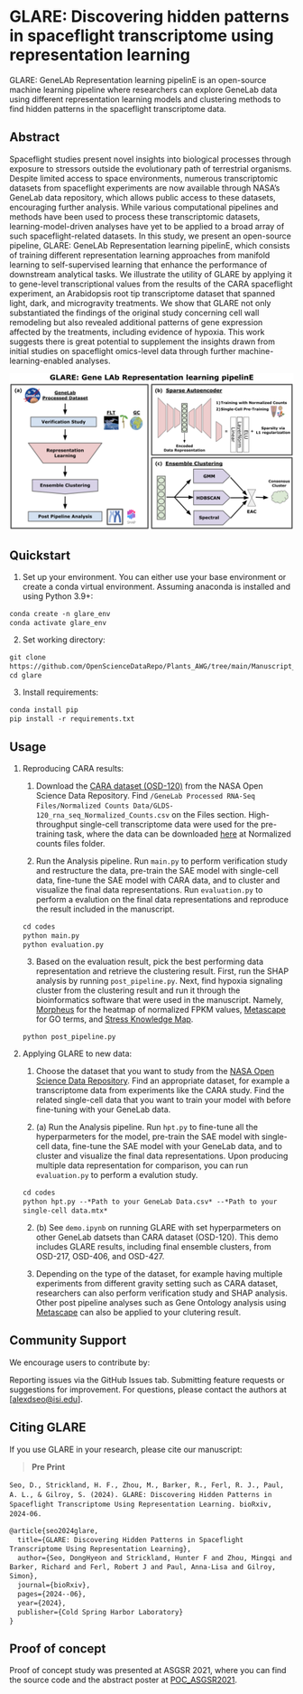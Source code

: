 # GLARE: Discovering hidden patterns in spaceflight transcriptome using representation learning

GLARE: GeneLAb Representation learning pipelinE is an open-source machine learning pipeline where researchers can explore GeneLab data using different representation learning models and clustering methods to find hidden patterns in the spaceflight transcriptome data.

## Abstract

Spaceflight studies present novel insights into biological processes through exposure to stressors outside the evolutionary path of terrestrial organisms. Despite limited access to space environments, numerous transcriptomic datasets from spaceflight experiments are now available through NASA’s GeneLab data repository, which allows public access to these datasets, encouraging further analysis. While various computational pipelines and methods have been used to process these transcriptomic datasets, learning-model-driven analyses have yet to be applied to a broad array of such spaceflight-related datasets. In this study, we present an open-source pipeline, GLARE: GeneLAb Representation learning pipelinE, which consists of training different representation learning approaches from manifold learning to self-supervised learning that enhance the performance of downstream analytical tasks. We illustrate the utility of GLARE by applying it to gene-level transcriptional values from the results of the CARA spaceflight experiment, an Arabidopsis root tip transcriptome dataset that spanned light, dark, and microgravity treatments. We show that GLARE not only substantiated the findings of the original study concerning cell wall remodeling but also revealed additional patterns of gene expression affected by the treatments, including evidence of hypoxia. This work suggests there is great potential to supplement the insights drawn from initial studies on spaceflight omics-level data through further machine-learning-enabled analyses. 

![GLARE pipeline](supplementary/glare_diagram.png)


## Quickstart

1. Set up your environment. You can either use your base environment or create a conda virtual environment. Assuming anaconda is installed and using Python 3.9+:

```
conda create -n glare_env
conda activate glare_env
```

2. Set working directory:
```
git clone https://github.com/OpenScienceDataRepo/Plants_AWG/tree/main/Manuscript_Code/glare.git
cd glare
```

3. Install requirements:
```setup
conda install pip
pip install -r requirements.txt
```

## Usage

1. Reproducing CARA results:
    1. Download the [CARA dataset (OSD-120)](https://osdr.nasa.gov/bio/repo/data/studies/OSD-120) from the NASA Open Science Data Repository. Find `/GeneLab Processed RNA-Seq Files/Normalized Counts Data/GLDS-120_rna_seq_Normalized_Counts.csv` on the Files section. High-throughput single-cell transcriptome data were used for the pre-training task, where the data can be downloaded [here](https://www.ebi.ac.uk/gxa/sc/experiments/E-CURD-5/downloads) at Normalized counts files folder.

    2. Run the Analysis pipeline. Run `main.py` to perform verification study and restructure the data, pre-train the SAE model with single-cell data, fine-tune the SAE model with CARA data, and to cluster and visualize the final data representations. Run `evaluation.py` to perform a evalution on the final data representations and reproduce the result included in the manuscript. 
    ```
    cd codes
    python main.py
    python evaluation.py
    ```

    3. Based on the evaluation result, pick the best performing data representation and retrieve the clustering result. First, run the SHAP analysis by running `post_pipeline.py`. Next, find hypoxia signaling cluster from the clustering result and run it through the bioinformatics software that were used in the manuscript. Namely, [Morpheus](https://software.broadinstitute.org/morpheus/) for the heatmap of normalized FPKM values, [Metascape](http://metascape.org) for GO terms, and [Stress Knowledge Map](https://skm.nib.si/).
    ```
    python post_pipeline.py
    ```

2. Applying GLARE to new data:
    1. Choose the dataset that you want to study from the [NASA Open Science Data Repository](https://osdr.nasa.gov/bio/repo/search?q=&data_source=cgene,alsda&data_type=study). Find an appropriate dataset, for example a transcriptome data from experiments like the CARA study. Find the related single-cell data that you want to train your model with before fine-tuning with your GeneLab data.

    2. (a) Run the Analysis pipeline. Run `hpt.py` to fine-tune all the hyperparmeters for the model, pre-train the SAE model with single-cell data, fine-tune the SAE model with your GeneLab data, and to cluster and visualize the final data representations. Upon producing multiple data representation for comparison, you can run `evaluation.py` to perform a evalution study.
    ```
    cd codes
    python hpt.py --*Path to your GeneLab Data.csv* --*Path to your single-cell data.mtx*
    ```

    2. (b) See `demo.ipynb` on running GLARE with set hyperparmeters on other GeneLab datsets than CARA dataset (OSD-120). This demo includes GLARE results, including final ensemble clusters, from OSD-217, OSD-406, and OSD-427.

    3. Depending on the type of the dataset, for example having multiple experiments from different gravity setting such as CARA dataset, researchers can also perform verification study and SHAP analysis. Other post pipeline analyses such as Gene Ontology analysis using [Metascape](http://metascape.org) can also be applied to your clutering result.


## Community Support

We encourage users to contribute by:

Reporting issues via the GitHub Issues tab.
Submitting feature requests or suggestions for improvement.
For questions, please contact the authors at [alexdseo@isi.edu].


## Citing GLARE

If you use GLARE in your research, please cite our manuscript:

> **Pre Print**

`
Seo, D., Strickland, H. F., Zhou, M., Barker, R., Ferl, R. J., Paul, A. L., & Gilroy, S. (2024). GLARE: Discovering Hidden Patterns in Spaceflight Transcriptome Using Representation Learning. bioRxiv, 2024-06.
`

```
@article{seo2024glare,
  title={GLARE: Discovering Hidden Patterns in Spaceflight Transcriptome Using Representation Learning},
  author={Seo, DongHyeon and Strickland, Hunter F and Zhou, Mingqi and Barker, Richard and Ferl, Robert J and Paul, Anna-Lisa and Gilroy, Simon},
  journal={bioRxiv},
  pages={2024--06},
  year={2024},
  publisher={Cold Spring Harbor Laboratory}
}
```


## Proof of concept

Proof of concept study was presented at ASGSR 2021, where you can find the source code and the abstract poster at [POC_ASGSR2021](POC_ASGSR2021).
